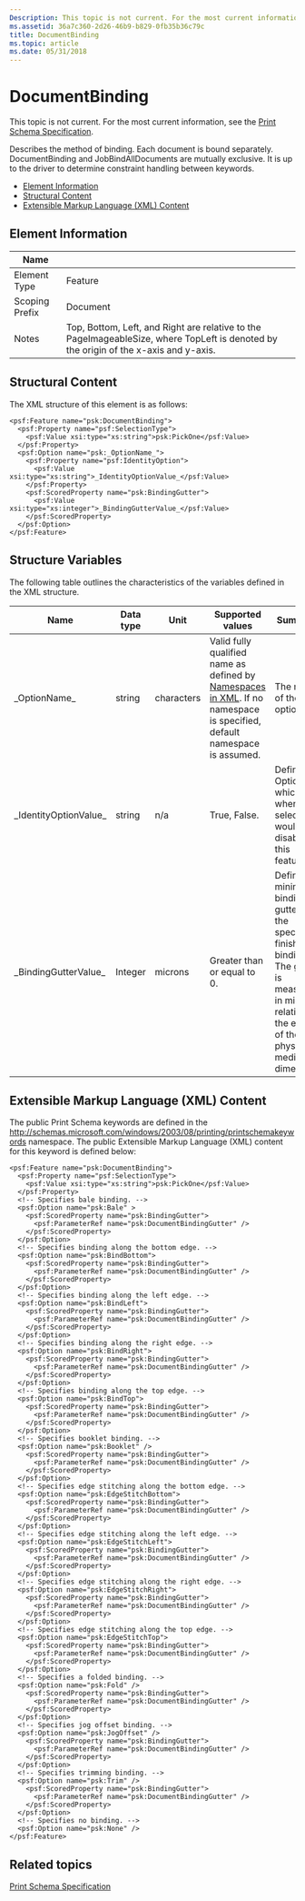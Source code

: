 ```yaml
---
Description: This topic is not current. For the most current information, see the Print Schema Specification.
ms.assetid: 36a7c360-2d26-46b9-b829-0fb35b36c79c
title: DocumentBinding
ms.topic: article
ms.date: 05/31/2018
---
```


# DocumentBinding

This topic is not current. For the most current information, see the [Print Schema Specification](https://www.microsoft.com/whdc/xps/printschema.mspx).

Describes the method of binding. Each document is bound separately. DocumentBinding and JobBindAllDocuments are mutually exclusive. It is up to the driver to determine constraint handling between keywords.

-   [Element Information](#element-information)
-   [Structural Content](#structural-content)
-   [Extensible Markup Language (XML) Content](#extensible-markup-language-xml-content)

## Element Information



| Name                       |                                                                                                                                                 |
|----------------------------|-------------------------------------------------------------------------------------------------------------------------------------------------|
| Element Type <br/>   | Feature<br/>                                                                                                                              |
| Scoping Prefix <br/> | Document<br/>                                                                                                                             |
| Notes <br/>          | Top, Bottom, Left, and Right are relative to the PageImageableSize, where TopLeft is denoted by the origin of the x-axis and y-axis.<br/> |



 

## Structural Content

The XML structure of this element is as follows:

``` syntax
<psf:Feature name="psk:DocumentBinding">
  <psf:Property name="psf:SelectionType">
    <psf:Value xsi:type="xs:string">psk:PickOne</psf:Value>
  </psf:Property>
  <psf:Option name="psk:_OptionName_">
    <psf:Property name="psf:IdentityOption">
      <psf:Value xsi:type="xs:string">_IdentityOptionValue_</psf:Value>
    </psf:Property>
    <psf:ScoredProperty name="psk:BindingGutter">
      <psf:Value xsi:type="xs:integer">_BindingGutterValue_</psf:Value>
    </psf:ScoredProperty>
  </psf:Option>
</psf:Feature>
```

## Structure Variables

The following table outlines the characteristics of the variables defined in the XML structure.



| Name                               | Data type          | Unit                  | Supported values                                                                                                                                                                      | Summary                                                                                                                                                                |
|------------------------------------|--------------------|-----------------------|---------------------------------------------------------------------------------------------------------------------------------------------------------------------------------------|------------------------------------------------------------------------------------------------------------------------------------------------------------------------|
| \_OptionName\_<br/>          | string<br/>  | characters<br/> | Valid fully qualified name as defined by [Namespaces in XML](https://www.w3.org/TR/1999/REC-xml-names-19990114/). If no namespace is specified, default namespace is assumed.<br/> | The name of the option.<br/>                                                                                                                                     |
| \_IdentityOptionValue\_<br/> | string<br/>  | n/a<br/>        | True, False.<br/>                                                                                                                                                               | Defines an Option which when selected would disable this feature.<br/>                                                                                           |
| \_BindingGutterValue\_<br/>  | Integer<br/> | microns<br/>    | Greater than or equal to 0.<br/>                                                                                                                                                | Defines minimum binding gutter for the specified finishing binding. The gutter is measured in microns relative to the edge of the physical media dimension.<br/> |



 

## Extensible Markup Language (XML) Content

The public Print Schema keywords are defined in the http://schemas.microsoft.com/windows/2003/08/printing/printschemakeywords namespace. The public Extensible Markup Language (XML) content for this keyword is defined below:

``` syntax
<psf:Feature name="psk:DocumentBinding">
  <psf:Property name="psf:SelectionType">
    <psf:Value xsi:type="xs:string">psk:PickOne</psf:Value>
  </psf:Property>
  <!-- Specifies bale binding. -->
  <psf:Option name="psk:Bale" >
    <psf:ScoredProperty name="psk:BindingGutter">
      <psf:ParameterRef name="psk:DocumentBindingGutter" />
    </psf:ScoredProperty>
  </psf:Option>
  <!-- Specifies binding along the bottom edge. -->
  <psf:Option name="psk:BindBottom">
    <psf:ScoredProperty name="psk:BindingGutter">
      <psf:ParameterRef name="psk:DocumentBindingGutter" />
    </psf:ScoredProperty>
  </psf:Option>
  <!-- Specifies binding along the left edge. -->
  <psf:Option name="psk:BindLeft">
    <psf:ScoredProperty name="psk:BindingGutter">
      <psf:ParameterRef name="psk:DocumentBindingGutter" />
    </psf:ScoredProperty>
  </psf:Option>
  <!-- Specifies binding along the right edge. -->
  <psf:Option name="psk:BindRight">
    <psf:ScoredProperty name="psk:BindingGutter">
      <psf:ParameterRef name="psk:DocumentBindingGutter" />
    </psf:ScoredProperty>
  </psf:Option>
  <!-- Specifies binding along the top edge. -->
  <psf:Option name="psk:BindTop">
    <psf:ScoredProperty name="psk:BindingGutter">
      <psf:ParameterRef name="psk:DocumentBindingGutter" />
    </psf:ScoredProperty>
  </psf:Option>
  <!-- Specifies booklet binding. -->
  <psf:Option name="psk:Booklet" />
    <psf:ScoredProperty name="psk:BindingGutter">
      <psf:ParameterRef name="psk:DocumentBindingGutter" />
    </psf:ScoredProperty>
  </psf:Option>
  <!-- Specifies edge stitching along the bottom edge. -->
  <psf:Option name="psk:EdgeStitchBottom">
    <psf:ScoredProperty name="psk:BindingGutter">
      <psf:ParameterRef name="psk:DocumentBindingGutter" />
    </psf:ScoredProperty>
  </psf:Option>
  <!-- Specifies edge stitching along the left edge. -->
  <psf:Option name="psk:EdgeStitchLeft">
    <psf:ScoredProperty name="psk:BindingGutter">
      <psf:ParameterRef name="psk:DocumentBindingGutter" />
    </psf:ScoredProperty>
  </psf:Option>
  <!-- Specifies edge stitching along the right edge. -->
  <psf:Option name="psk:EdgeStitchRight">
    <psf:ScoredProperty name="psk:BindingGutter">
      <psf:ParameterRef name="psk:DocumentBindingGutter" />
    </psf:ScoredProperty>
  </psf:Option>
  <!-- Specifies edge stitching along the top edge. -->
  <psf:Option name="psk:EdgeStitchTop">
    <psf:ScoredProperty name="psk:BindingGutter">
      <psf:ParameterRef name="psk:DocumentBindingGutter" />
    </psf:ScoredProperty>
  </psf:Option>
  <!-- Specifies a folded binding. -->
  <psf:Option name="psk:Fold" />
    <psf:ScoredProperty name="psk:BindingGutter">
      <psf:ParameterRef name="psk:DocumentBindingGutter" />
    </psf:ScoredProperty>
  </psf:Option>
  <!-- Specifies jog offset binding. -->
  <psf:Option name="psk:JogOffset" />
    <psf:ScoredProperty name="psk:BindingGutter">
      <psf:ParameterRef name="psk:DocumentBindingGutter" />
    </psf:ScoredProperty>
  </psf:Option>
  <!-- Specifies trimming binding. -->
  <psf:Option name="psk:Trim" />
    <psf:ScoredProperty name="psk:BindingGutter">
      <psf:ParameterRef name="psk:DocumentBindingGutter" />
    </psf:ScoredProperty>
  </psf:Option>
  <!-- Specifies no binding. -->
  <psf:Option name="psk:None" />
</psf:Feature>
```

## Related topics

<dl> <dt>

[Print Schema Specification](https://www.microsoft.com/whdc/xps/printschema.mspx)
</dt> </dl>

 

 





